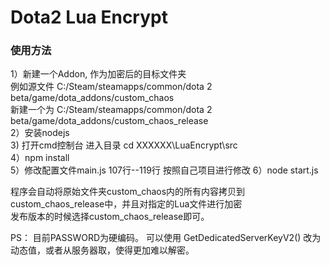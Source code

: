 # Dota2 Lua Encrypt

### 使用方法
1）新建一个Addon, 作为加密后的目标文件夹  
   例如源文件 C:/Steam/steamapps/common/dota 2 beta/game/dota_addons/custom_chaos  
   新建一个为 C:/Steam/steamapps/common/dota 2 beta/game/dota_addons/custom_chaos_release   
2）安装nodejs  
3) 打开cmd控制台 进入目录 cd XXXXXX\LuaEncrypt\src  
4）npm install  
5）修改配置文件main.js 107行--119行 按照自己项目进行修改
6）node start.js  

程序会自动将原始文件夹custom_chaos内的所有内容拷贝到custom_chaos_release中，并且对指定的Lua文件进行加密  
发布版本的时候选择custom_chaos_release即可。

PS： 目前PASSWORD为硬编码。  可以使用 GetDedicatedServerKeyV2() 改为动态值，或者从服务器取，使得更加难以解密。
